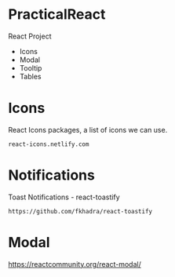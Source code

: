 # PracticalReact

React Project

- Icons
- Modal
- Tooltip
- Tables

# Icons

React Icons packages, a list of icons we can use.

    react-icons.netlify.com

# Notifications

Toast Notifications - react-toastify

    https://github.com/fkhadra/react-toastify

# Modal

https://reactcommunity.org/react-modal/

